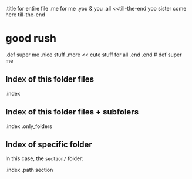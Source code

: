 .title for entire file
.me for me 
.you & you
.all <<till-the-end
yoo sister
come here
  till-the-end

# good rush

.def super me
  .nice stuff
  .more <<
cute
stuff
for 
all
  .end
.end # def super me

## Index of this folder files

.index


## Index of this folder files + subfolers

.index
.only_folders


## Index of specific folder

In this case, the `section/` folder:

.index
.path section
